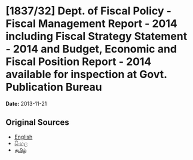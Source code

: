 # [1837/32] Dept. of Fiscal Policy - Fiscal Management Report - 2014 including Fiscal Strategy Statement - 2014 and Budget, Economic and Fiscal Position Report - 2014 available for inspection at Govt. Publication Bureau

**Date:** 2013-11-21

## Original Sources

- [English](https://documents.gov.lk/view/extra-gazettes/2013/11/1837-32_E.pdf)
- [සිංහල](https://documents.gov.lk/view/extra-gazettes/2013/11/1837-32_S.pdf)
- [தமிழ்](https://documents.gov.lk/view/extra-gazettes/2013/11/1837-32_T.pdf)

